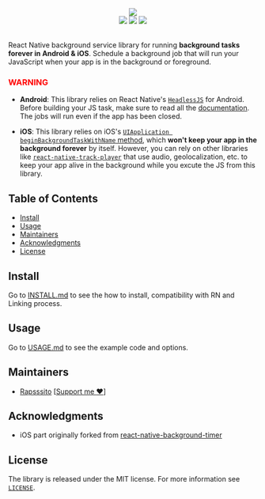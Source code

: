 <div style="text-align:center">
    <img src="https://i.imgur.com/G8BUzdZ.png" />
    <br />
    <img src="https://github.com/Rapsssito/react-native-background-actions/workflows/Release/badge.svg" />
    <img src="https://img.shields.io/npm/dw/react-native-background-actions" />
    <img src="https://img.shields.io/npm/v/react-native-background-actions?color=gr&label=npm%20version" />
</div>
<br />

React Native background service library for running **background tasks forever in Android & iOS**. Schedule a background job that will run your JavaScript when your app is in the background or foreground.

### <span style="color:Red">WARNING</span>
- **Android**: This library relies on React Native's [`HeadlessJS`](https://facebook.github.io/react-native/docs/headless-js-android.html) for Android. Before building your JS task, make sure to read all the [documentation](https://facebook.github.io/react-native/docs/headless-js-android.html). The jobs will run even if the app has been closed.

- **iOS**: This library relies on iOS's [`UIApplication beginBackgroundTaskWithName` method](https://developer.apple.com/documentation/uikit/uiapplication/1623051-beginbackgroundtaskwithname?language=objc), which **won't keep your app in the background forever** by itself. However, you can rely on other libraries like [`react-native-track-player`](https://github.com/react-native-kit/react-native-track-player) that use audio, geolocalization, etc. to keep your app alive in the background while you excute the JS from this library.


## Table of Contents

- [Install](#install)
- [Usage](#usage)
- [Maintainers](#maintainers)
- [Acknowledgments](#acknowledgments)
- [License](#license)

## Install

Go to [INSTALL.md](./INSTALL.md) to see the how to install, compatibility with RN and Linking process.

## Usage

Go to [USAGE.md](./USAGE.md) to see the example code and options.

## Maintainers

* [Rapsssito](https://github.com/rapsssito) [[Support me :heart:](https://github.com/sponsors/Rapsssito)]

## Acknowledgments

* iOS part originally forked from [react-native-background-timer](https://github.com/ocetnik/react-native-background-timer)

## License

The library is released under the MIT license. For more information see [`LICENSE`](/LICENSE).
